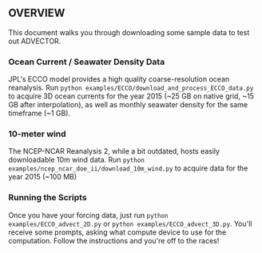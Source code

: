 ## OVERVIEW
This document walks you through downloading some sample data to test out ADVECTOR.

### Ocean Current / Seawater Density Data
JPL's ECCO model provides a high quality coarse-resolution ocean reanalysis.  Run `python examples/ECCO/download_and_process_ECCO_data.py` to acquire 3D ocean currents for the year 2015 (~25 GB on native grid, ~15 GB after interpolation), as well as monthly seawater density for the same timeframe (~1 GB).

### 10-meter wind
The NCEP-NCAR Reanalysis 2, while a bit outdated, hosts easily downloadable 10m wind data.  Run `python examples/ncep_ncar_doe_ii/download_10m_wind.py` to acquire data for the year 2015 (~100 MB)


### Running the Scripts
Once you have your forcing data, just run `python examples/ECCO_advect_2D.py` or `python examples/ECCO_advect_3D.py`.  You'll receive some prompts, asking what compute device to use for the computation.  Follow the instructions and you're off to the races!
